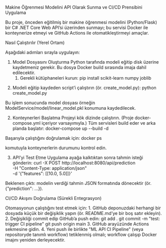 Makine Öğrenmesi Modelini API Olarak Sunma ve CI/CD Prensibini Uygulama 

Bu proje, önceden eğitilmiş bir makine öğrenmesi modelini (Python/Flask) bir C# .NET Core Web API’si üzerinden sunmayı; bu servisi Docker ile konteynerize etmeyi ve GitHub Actions ile otomatikleştirmeyi amaçlar.

Nasıl Çalıştırılır (Yerel Ortam)

Aşağıdaki adımları sırayla uygulayın:

1) Model Dosyasını Oluşturma
Python tarafında modeli eğitip disk üzerine kaydetmeniz gerekir. Bu dosya Docker build sırasında imaja dahil edilecektir.
	1.	Gerekli kütüphaneleri kurun:
  pip install scikit-learn numpy joblib

  2.	Modeli eğitip kaydeden script’i çalıştırın (ör. create_model.py):
  python create_model.py

Bu işlem sonucunda model dosyası örneğin ModelService/model/linear_model.pkl konumuna kaydedilecek.


2) Konteynerleri Başlatma
Projeyi kök dizinde çalıştırın. (Proje docker-compose.yml içeriyor varsayımıyla.)
Tüm servisleri build eder ve arka planda başlatır:
docker-compose up --build -d

Başarıyla çalıştığını doğrulamak için:
docker ps

komutuyla konteynerlerin durumunu kontrol edin.


3) API’yi Test Etme
Uygulama ayağa kalktıktan sonra tahmin isteği gönderin:
curl -X POST http://localhost:8080/api/prediction \
  -H "Content-Type: application/json" \
  -d '{"features": [[10.0, 5.0]]}'
   
Beklenen çıktı: modelin verdiği tahmin JSON formatında dönecektir (ör. {"prediction": ...}).


CI/CD Akışını Doğrulama (Sürekli Entegrasyon)

Otomasyonun çalıştığını test etmek için:
	1.	GitHub deponuzdaki herhangi bir dosyada küçük bir değişiklik yapın (ör. README.md’ye bir boş satır ekleyin).
	2.	Değişikliği commit edip GitHub’a push edin:
  git add .
  git commit -m "test: trigger CI pipeline"
  git push origin main
  3.	GitHub arayüzünde Actions sekmesine gidin.
	4.	Yeni push ile birlikte "ML API CI Pipeline" (veya repositoryde tanımlı workflow) tetiklenmiş olmalı; workflow çalışıp Docker imajını yeniden derleyecektir.

